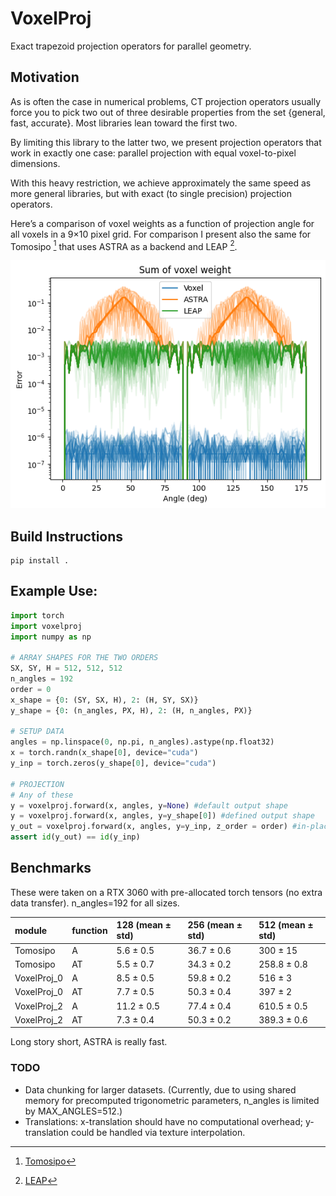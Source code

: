 # VoxelProj

Exact trapezoid projection operators for parallel geometry.

## Motivation

As is often the case in numerical problems, CT projection operators usually force you to pick two out of three desirable properties from the set {general, fast, accurate}. Most libraries lean toward the first two.

By limiting this library to the latter two, we present projection operators that work in exactly one case: parallel projection with equal voxel-to-pixel dimensions.

With this heavy restriction, we achieve approximately the same speed as more general libraries, but with exact (to single precision) projection operators.

Here’s a comparison of voxel weights as a function of projection angle for all voxels in a 9×10 pixel grid. For comparison I present also the same for Tomosipo [^1] that uses ASTRA as a backend and LEAP [^2].

![Voxel weights](Examples/Voxel_weight.png)

## Build Instructions

```
pip install .
```

## Example Use:

```python
import torch
import voxelproj
import numpy as np

# ARRAY SHAPES FOR THE TWO ORDERS
SX, SY, H = 512, 512, 512
n_angles = 192
order = 0
x_shape = {0: (SY, SX, H), 2: (H, SY, SX)}
y_shape = {0: (n_angles, PX, H), 2: (H, n_angles, PX)}

# SETUP DATA
angles = np.linspace(0, np.pi, n_angles).astype(np.float32)
x = torch.randn(x_shape[0], device="cuda")
y_inp = torch.zeros(y_shape[0], device="cuda")

# PROJECTION
# Any of these
y = voxelproj.forward(x, angles, y=None) #default output shape
y = voxelproj.forward(x, angles, y=y_shape[0]) #defined output shape
y_out = voxelproj.forward(x, angles, y=y_inp, z_order = order) #in-place
assert id(y_out) == id(y_inp)
```

## Benchmarks

These were taken on a RTX 3060 with pre-allocated torch tensors (no extra data transfer). n_angles=192 for all sizes.

| module      | function | 128 (mean ± std) | 256 (mean ± std) | 512 (mean ± std) |
| :---------- | :------- | :--------------- | :--------------- | :--------------- |
| Tomosipo    | A        | 5.6 ± 0.5        | 36.7 ± 0.6       | 300 ± 15         |
| Tomosipo    | AT       | 5.5 ± 0.7        | 34.3 ± 0.2       | 258.8 ± 0.8      |
| VoxelProj_0 | A        | 8.5 ± 0.5        | 59.8 ± 0.2       | 516 ± 3          |
| VoxelProj_0 | AT       | 7.7 ± 0.5        | 50.3 ± 0.4       | 397 ± 2          |
| VoxelProj_2 | A        | 11.2 ± 0.5       | 77.4 ± 0.4       | 610.5 ± 0.5      |
| VoxelProj_2 | AT       | 7.3 ± 0.4        | 50.3 ± 0.2       | 389.3 ± 0.6      |

Long story short, ASTRA is really fast.

### TODO

- Data chunking for larger datasets. (Currently, due to using shared memory for precomputed trigonometric parameters, n_angles is limited by MAX_ANGLES=512.)
- Translations: x-translation should have no computational overhead; y-translation could be handled via texture interpolation.

[^1]: [Tomosipo](https://github.com/ahendriksen/tomosipo)
[^2]: [LEAP](https://github.com/LLNL/leap)
